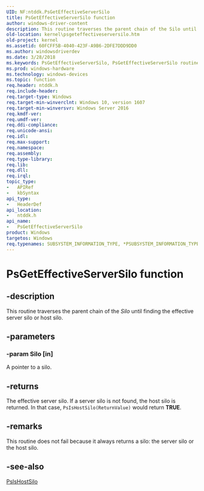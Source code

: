 ```yaml
---
UID: NF:ntddk.PsGetEffectiveServerSilo
title: PsGetEffectiveServerSilo function
author: windows-driver-content
description: This routine traverses the parent chain of the Silo until finding the effective server silo or host silo.
old-location: kernel\psgeteffectiveserversilo.htm
old-project: kernel
ms.assetid: 60FCFF5B-4040-423F-A9B6-2DFE7DDD9DD0
ms.author: windowsdriverdev
ms.date: 3/28/2018
ms.keywords: PsGetEffectiveServerSilo, PsGetEffectiveServerSilo routine [Kernel-Mode Driver Architecture], kernel.psgeteffectiveserversilo, ntddk/PsGetEffectiveServerSilo
ms.prod: windows-hardware
ms.technology: windows-devices
ms.topic: function
req.header: ntddk.h
req.include-header: 
req.target-type: Windows
req.target-min-winverclnt: Windows 10, version 1607
req.target-min-winversvr: Windows Server 2016
req.kmdf-ver: 
req.umdf-ver: 
req.ddi-compliance: 
req.unicode-ansi: 
req.idl: 
req.max-support: 
req.namespace: 
req.assembly: 
req.type-library: 
req.lib: 
req.dll: 
req.irql: 
topic_type:
-	APIRef
-	kbSyntax
api_type:
-	HeaderDef
api_location:
-	ntddk.h
api_name:
-	PsGetEffectiveServerSilo
product: Windows
targetos: Windows
req.typenames: SUBSYSTEM_INFORMATION_TYPE, *PSUBSYSTEM_INFORMATION_TYPE
---
```


# PsGetEffectiveServerSilo function


## -description


This routine traverses the parent chain of the <i>Silo</i> until finding the effective server silo or host silo.


## -parameters




### -param Silo [in]

 A pointer to a silo.


## -returns



The effective server silo. If a server silo is not found, the host silo is returned. In that case, <code>PsIsHostSilo(ReturnValue)</code> would return <b>TRUE</b>.




## -remarks



This routine does not fail because it always returns a silo: the server silo or the host silo.




## -see-also




<a href="https://msdn.microsoft.com/library/windows/hardware/mt735076">PsIsHostSilo</a>
 

 

